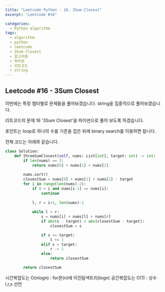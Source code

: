 ```yaml
---
title: "Leetcode Python - 16. 3Sum Closest"
excerpt: "Leetcode #16"

categories:
  - Python algorithm
tags:
  - algorithm
  - python
  - leetcode
  - 3Sum Closest
  - 알고리즘
  - 파이썬
  - 리트코드
  - string
---
```


## Leetcode #16 - 3Sum Closest

이번에는 특정 챕터별로 문제들을 풀어보겠습니다.
string을 집중적으로 풀어보겠습니다.

리트코드의 문제 16 '3Sum Closest'을 파이썬으로 풀어 보도록 하겠습니다. 

포인트는 loop로 하나의 수를 기준을 잡은 뒤에 binary search를 이용하면 됩니다.


전체 코드는 아래와 같습니다.
```python
class Solution:
    def threeSumClosest(self, nums: List[int], target: int) -> int:
        if len(nums) == 3:
            return nums[0] + nums[1] + nums[2] 
        
        nums.sort()
        closestSum = nums[0] + nums[1] + nums[2] - target
        for i in range(len(nums)-2):
            if 0 < i and nums[i-1] == nums[i]:
                continue
            
            l, r = i+1, len(nums)-1
            
            while l < r:
                s = nums[i] + nums[l] + nums[r]
                if abs(s - target) < abs(closestSum - target):
                    closestSum = s

                if s <= target:
                    l += 1
                elif s > target:
                    r -= 1
                else:
                    return closestSum

        return closestSum
```

시간복잡도는 O(nlogn) : for문(n)에 이진탐색트리(logn)
공간복잡도는 O(1) : 상수 l,r,s 선언
